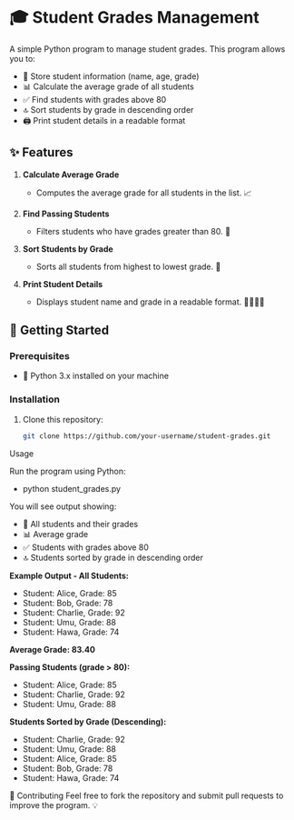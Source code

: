 # 🎓 Student Grades Management

A simple Python program to manage student grades. This program allows you to:

- 📝 Store student information (name, age, grade)
- 📊 Calculate the average grade of all students
- ✅ Find students with grades above 80
- 🔝 Sort students by grade in descending order
- 🖨️ Print student details in a readable format

## ✨ Features

1. **Calculate Average Grade**
   - Computes the average grade for all students in the list. 📈

2. **Find Passing Students**
   - Filters students who have grades greater than 80. 🎯

3. **Sort Students by Grade**
   - Sorts all students from highest to lowest grade. 🥇

4. **Print Student Details**
   - Displays student name and grade in a readable format. 👩‍🎓👨‍🎓

## 🚀 Getting Started

### Prerequisites
- 🐍 Python 3.x installed on your machine

### Installation
1. Clone this repository:
   ```bash
   git clone https://github.com/your-username/student-grades.git


Usage

Run the program using Python:
- python student_grades.py


You will see output showing:
- 👥 All students and their grades
- 📊 Average grade
- ✅ Students with grades above 80
- 🔝 Students sorted by grade in descending order

**Example Output - All Students:**
- Student: Alice, Grade: 85
- Student: Bob, Grade: 78
- Student: Charlie, Grade: 92
- Student: Umu, Grade: 88
- Student: Hawa, Grade: 74

**Average Grade: 83.40**

**Passing Students (grade > 80):**
- Student: Alice, Grade: 85
- Student: Charlie, Grade: 92
- Student: Umu, Grade: 88

**Students Sorted by Grade (Descending):**
- Student: Charlie, Grade: 92
- Student: Umu, Grade: 88
- Student: Alice, Grade: 85
- Student: Bob, Grade: 78
- Student: Hawa, Grade: 74

🤝 Contributing
Feel free to fork the repository and submit pull requests to improve the program. 💡
